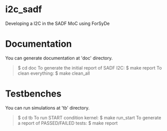 # i2c_sadf
Developing a I2C in the SADF MoC using ForSyDe

# Documentation
You can generate documentation at 'doc' directory.
  >$ cd doc
To generate the initial report of SADF I2C:
  >$ make report
To clean everything:
  >$ make clean_all

# Testbenches
You can run simulations at 'tb' directory.
  >$ cd tb
To run START condition kernel:
  >$ make run_start
To generate a report of PASSED/FAILED tests:
  >$ make report
